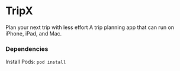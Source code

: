 # TripX

Plan your next trip with less effort
A trip planning app that can run on iPhone, iPad, and Mac.



### Dependencies
Install Pods:  `pod install`
